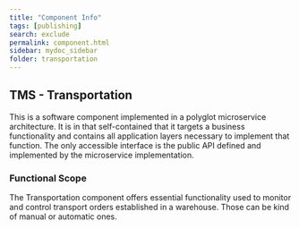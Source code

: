 ```yaml
---
title: "Component Info"
tags: [publishing]
search: exclude
permalink: component.html
sidebar: mydoc_sidebar
folder: transportation
---
```

## TMS - Transportation

This is a software component implemented in a polyglot microservice architecture. It is in that self-contained that 
it targets a business functionality and contains all application layers necessary to implement that function. The
only accessible interface is the public API defined and implemented by the microservice implementation.

### Functional Scope

The Transportation component offers essential functionality used to monitor and control transport orders established
in a warehouse. Those can be kind of manual or automatic ones.